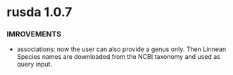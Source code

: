 rusda 1.0.7
==============

### IMROVEMENTS
* associations: now the user can also provide a genus only. Then Linnean Species names are downloaded from the NCBI taxonomy and used as query input.
